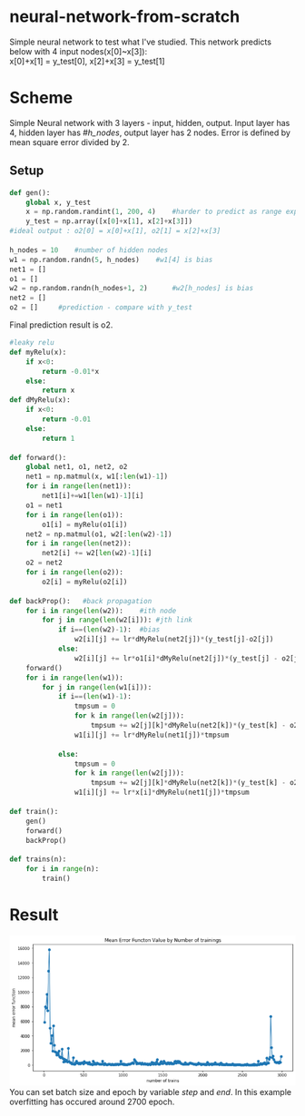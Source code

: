 # neural-network-from-scratch
Simple neural network to test what I've studied.
This network predicts below with 4 input nodes(x[0]~x[3]):
<br>x[0]+x[1] = y_test[0], x[2]+x[3] = y_test[1]

# Scheme
Simple Neural network with 3 layers - input, hidden, output.
Input layer has 4, hidden layer has #<i>h_nodes</i>, output layer has 2 nodes.
Error is defined by mean square error divided by 2.
## Setup

```python
def gen():
    global x, y_test
    x = np.random.randint(1, 200, 4)    #harder to predict as range expands
    y_test = np.array([x[0]+x[1], x[2]+x[3]])
#ideal output : o2[0] = x[0]+x[1], o2[1] = x[2]+x[3]

h_nodes = 10    #number of hidden nodes
w1 = np.random.randn(5, h_nodes)    #w1[4] is bias
net1 = []
o1 = []
w2 = np.random.randn(h_nodes+1, 2)      #w2[h_nodes] is bias
net2 = []
o2 = []     #prediction - compare with y_test
```
Final prediction result is o2.

```python
#leaky relu
def myRelu(x):
    if x<0:
        return -0.01*x
    else:
        return x
def dMyRelu(x):
    if x<0:
        return -0.01
    else:
        return 1

def forward():
    global net1, o1, net2, o2
    net1 = np.matmul(x, w1[:len(w1)-1])
    for i in range(len(net1)):
        net1[i]+=w1[len(w1)-1][i]
    o1 = net1
    for i in range(len(o1)):
        o1[i] = myRelu(o1[i])
    net2 = np.matmul(o1, w2[:len(w2)-1])
    for i in range(len(net2)):
        net2[i] += w2[len(w2)-1][i]
    o2 = net2
    for i in range(len(o2)):
        o2[i] = myRelu(o2[i])

def backProp():   #back propagation
    for i in range(len(w2)):    #ith node
        for j in range(len(w2[i])): #jth link
            if i==(len(w2)-1):  #bias
                w2[i][j] += lr*dMyRelu(net2[j])*(y_test[j]-o2[j])
            else:
                w2[i][j] += lr*o1[i]*dMyRelu(net2[j])*(y_test[j] - o2[j])
    forward()
    for i in range(len(w1)):
        for j in range(len(w1[i])):
            if i==(len(w1)-1):
                tmpsum = 0
                for k in range(len(w2[j])):
                    tmpsum += w2[j][k]*dMyRelu(net2[k])*(y_test[k] - o2[k])
                w1[i][j] += lr*dMyRelu(net1[j])*tmpsum
                    
            else:
                tmpsum = 0
                for k in range(len(w2[j])):
                    tmpsum += w2[j][k]*dMyRelu(net2[k])*(y_test[k] - o2[k])
                w1[i][j] += lr*x[i]*dMyRelu(net1[j])*tmpsum

def train():
    gen()
    forward()
    backProp()

def trains(n):
    for i in range(n):
        train()
```
# Result
<div>
  <img src="https://github.com/ferrarijh/neural-network-from-scratch/blob/master/demo/step10_end3000.png">
</div>
You can set batch size and epoch by variable <i>step</i> and <i>end</i>. In this example overfitting has occured around 2700 epoch.
